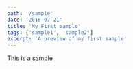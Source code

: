 ```yaml
---
path: '/sample'
date: '2018-07-21'
title: 'My First sample'
tags: ['sample1', 'sample2']
excerpt: 'A preview of my first sample'
---
```


This is a sample
